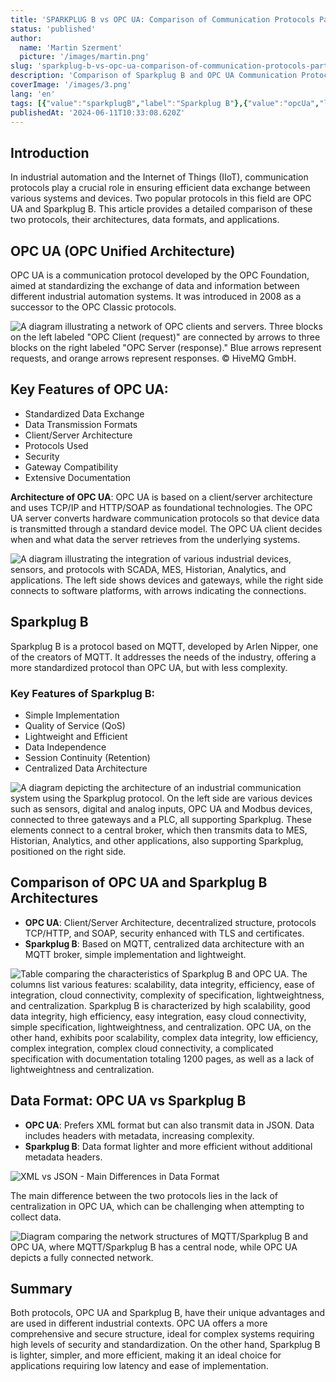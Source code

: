 ```yaml
---
title: 'SPARKPLUG B vs OPC UA: Comparison of Communication Protocols Part II'
status: 'published'
author:
  name: 'Martin Szerment'
  picture: '/images/martin.png'
slug: 'sparkplug-b-vs-opc-ua-comparison-of-communication-protocols-part-ii'
description: 'Comparison of Sparkplug B and OPC UA Communication Protocols in the Context of Industrial Internet of Things (IIoT) Learn about their architectures, data formats, security, and applications. Discover which protocol better meets the requirements of your industrial automation project.'
coverImage: '/images/3.png'
lang: 'en'
tags: [{"value":"sparkplugB","label":"Sparkplug B"},{"value":"opcUa","label":"OPC UA"},{"value":"mqtt","label":"MQTT"},{"value":"communicationProtocol","label":"Communication Protocol"},{"value":"iIoT","label":"IIoT"},{"label":"Industrial Automation","value":"industrialAutomation"},{"label":"Client/Server Architecture","value":"client/serverArchitecture"},{"label":"Data Security","value":"dataSecurity"},{"label":"Data Standardization","value":"dataStandardization"}]
publishedAt: '2024-06-11T10:33:08.620Z'
---
```


## **Introduction**

In industrial automation and the Internet of Things (IIoT), communication protocols play a crucial role in ensuring efficient data exchange between various systems and devices. Two popular protocols in this field are OPC UA and Sparkplug B. This article provides a detailed comparison of these two protocols, their architectures, data formats, and applications.

## **OPC UA (OPC Unified Architecture)**

OPC UA is a communication protocol developed by the OPC Foundation, aimed at standardizing the exchange of data and information between different industrial automation systems. It was introduced in 2008 as a successor to the OPC Classic protocols.

![A diagram illustrating a network of OPC clients and servers. Three blocks on the left labeled "OPC Client (request)" are connected by arrows to three blocks on the right labeled "OPC Server (response)." Blue arrows represent requests, and orange arrows represent responses. © HiveMQ GmbH.](/images/image-q4nt-c5Nj.png)

## **Key Features of OPC UA:**

- Standardized Data Exchange
- Data Transmission Formats
- Client/Server Architecture
- Protocols Used
- Security
- Gateway Compatibility
- Extensive Documentation

**Architecture of OPC UA**: OPC UA is based on a client/server architecture and uses TCP/IP and HTTP/SOAP as foundational technologies. The OPC UA server converts hardware communication protocols so that device data is transmitted through a standard device model. The OPC UA client decides when and what data the server retrieves from the underlying systems.

![A diagram illustrating the integration of various industrial devices, sensors, and protocols with SCADA, MES, Historian, Analytics, and applications. The left side shows devices and gateways, while the right side connects to software platforms, with arrows indicating the connections.](/images/image-k1mz-EwOT.png)

## **Sparkplug B**

Sparkplug B is a protocol based on MQTT, developed by Arlen Nipper, one of the creators of MQTT. It addresses the needs of the industry, offering a more standardized protocol than OPC UA, but with less complexity.

### **Key Features of Sparkplug B:**

- Simple Implementation
- Quality of Service (QoS)
- Lightweight and Efficient
- Data Independence
- Session Continuity (Retention)
- Centralized Data Architecture

![A diagram depicting the architecture of an industrial communication system using the Sparkplug protocol. On the left side are various devices such as sensors, digital and analog inputs, OPC UA and Modbus devices, connected to three gateways and a PLC, all supporting Sparkplug. These elements connect to a central broker, which then transmits data to MES, Historian, Analytics, and other applications, also supporting Sparkplug, positioned on the right side.](/images/image-y5mt-IzMD.png)

## **Comparison of OPC UA and Sparkplug B Architectures**

- **OPC UA**: Client/Server Architecture, decentralized structure, protocols TCP/HTTP, and SOAP, security enhanced with TLS and certificates.
- **Sparkplug B**: Based on MQTT, centralized data architecture with an MQTT broker, simple implementation and lightweight.

![Table comparing the characteristics of Sparkplug B and OPC UA. The columns list various features: scalability, data integrity, efficiency, ease of integration, cloud connectivity, complexity of specification, lightweightness, and centralization. Sparkplug B is characterized by high scalability, good data integrity, high efficiency, easy integration, easy cloud connectivity, simple specification, lightweightness, and centralization. OPC UA, on the other hand, exhibits poor scalability, complex data integrity, low efficiency, complex integration, complex cloud connectivity, a complicated specification with documentation totaling 1200 pages, as well as a lack of lightweightness and centralization.](/images/image-c2mj.png)

## **Data Format: OPC UA vs Sparkplug B**

- **OPC UA**: Prefers XML format but can also transmit data in JSON. Data includes headers with metadata, increasing complexity.
- **Sparkplug B**: Data format lighter and more efficient without additional metadata headers.

![XML vs JSON - Main Differences in Data Format](/images/image-AxNT2.png)

The main difference between the two protocols lies in the lack of centralization in OPC UA, which can be challenging when attempting to collect data.

![Diagram comparing the network structures of MQTT/Sparkplug B and OPC UA, where MQTT/Sparkplug B has a central node, while OPC UA depicts a fully connected network.](/images/image-q3ot-U4MD.png)

## **Summary**  

Both protocols, OPC UA and Sparkplug B, have their unique advantages and are used in different industrial contexts. OPC UA offers a more comprehensive and secure structure, ideal for complex systems requiring high levels of security and standardization. On the other hand, Sparkplug B is lighter, simpler, and more efficient, making it an ideal choice for applications requiring low latency and ease of implementation.